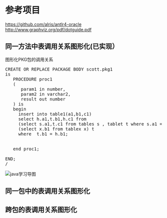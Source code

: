 # 参考项目 #
https://github.com/alris/antlr4-oracle
http://www.graphviz.org/pdf/dotguide.pdf

## 同一方法中表调用关系图形化(已实现） ##
图形化PKG包的调用关系
<pre>
CREATE OR REPLACE PACKAGE BODY scott.pkg1
is
   PROCEDURE proc1
   (
      param1 in number,
	  param2 in varchar2,
	  result out number
   ) is
   begin
	 insert into table1(a1,b1,c1)
	 select h.a1,t.b1,h.c1 from 
	 (select s.a1,t.c1 from tables s , tablet t where s.a1 = t.a1) h,
	 (select x.b1 from tablex x) t 
	 where  t.b1 = h.b1;
	 
   
   end proc1;
   
END;
/
</pre>
![java学习导图](https://github.com/dengdaiyemanren/sqlgraph/blob/master/tests/images/table1.jpg)




## 同一包中的表调用关系图形化 ##

## 跨包的表调用关系图形化  ##
